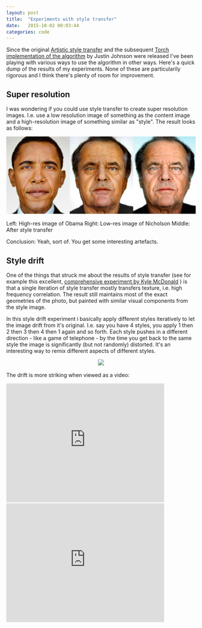 ```yaml
---
layout: post
title:  "Experiments with style transfer"
date:   2015-10-02 00:03:44
categories: code
---
```


Since the original [Artistic style transfer](http://arxiv.org/pdf/1508.06576v1.pdf) and the subsequent [Torch implementation of the algorithm](https://github.com/jcjohnson/neural-style) by Justin Johnson were released I've been playing with various ways to use the algorithm in other ways. Here's a quick dump of the results of my experiments. None of these are particularily rigorous and I think there's plenty of room for improvement.

## Super resolution

I was wondering if you could use style transfer to create super resolution images. I.e. use a low resolution image of something as the content image and a high-resolution image of something similar as "style". The result looks as follows:

<center><img src="/assets/obama_nicholson_comparison_125.png"></center>

Left: High-res image of Obama
Right: Low-res image of Nicholson
Middle: After style transfer

Conclusion: Yeah, sort of. You get some interesting artefacts.

## Style drift

One of the things that struck me about the results of style transfer (see for example this excellent, [comprehensive experiment by Kyle McDonald](http://kylemcdonald.net/stylestudies/) ) is that a single iteration of style transfer mostly transfers texture, i.e. high frequency correlation. The result still maintains most of the exact geometries of the photo, but painted with similar visual components from the style image. 

In this style drift experiment i basically apply different styles iteratively to let the image drift from it's original. I.e. say you have 4 styles, you apply 1 then 2 then 3 then 4 then 1 again and so forth. Each style pushes in a different direction - like a game of telephone - by the time you get back to the same style the image is significantly (but not randomly) distorted. It's an interesting way to remix different aspects of different styles. 

<center><img src="/assets/style_drift_montage.jpg"></center>

The drift is more striking when viewed as a video:

<iframe width="420" height="315" src="https://www.youtube.com/embed/-BpGMHTKTKA" frameborder="0" allowfullscreen></iframe>
<br>
<iframe width="420" height="315" src="https://www.youtube.com/embed/dy6JeQjwLNk" frameborder="0" allowfullscreen></iframe>




